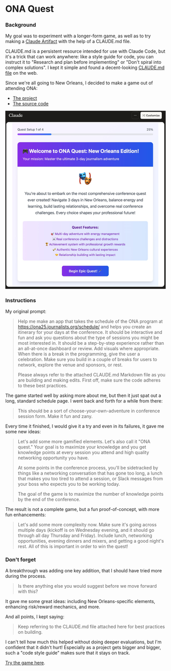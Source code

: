 # ONA Quest

### Background

My goal was to experiment with a longer-form game, as well as to try making a [Claude Artifact](https://madewithclaude.com/) with the help of a CLAUDE.md file.

CLAUDE.md is a persistent resource intended for use with Claude Code, but it's a trick that can work anywhere: like a style guide for code, you can instruct it to "Research and plan before implementing" or "Don't spiral into complex solutions". I kept it simple and found a decent-looking [CLAUDE.md file](CLAUDE.md) on the web.

Since we're all going to New Orleans, I decided to make a game out of attending ONA:

- [The project](https://claude.ai/public/artifacts/59fc25f7-10e2-4882-8c52-5ae9dbc9f824)
- [The source code](ona25-itinerary-builder.tsx)

![A screenshot of the latest version of ONA Quest](intro_screenshot.jpg)

### Instructions

My original prompt:

> Help me make an app that takes the schedule of the ONA program at https://ona25.journalists.org/schedule/ and helps you create an itinerary for your days at the conference. It should be interactive and fun and ask you questions about the type of sessions you might be most interested in. It should be a step-by-step experience rather than an all-at-once dashboard or review. Add visuals where appropriate. When there is a break in the programming, give the user a celebration. Make sure you build in a couple of breaks for users to network, explore the venue and sponsors, or rest.
>
> Please always refer to the attached CLAUDE.md Markdown file as you are building and making edits. First off, make sure the code adheres to these best practices.

The game started well by asking more about me, but then it just spat out a long, standard schedule page. I went back and forth for a while from there:

> This should be a sort of choose-your-own-adventure in conference session form. Make it fun and zany.

Every time it finished, I would give it a try and even in its failures, it gave me some new ideas:

> Let's add some more gamified elements. Let's also call it "ONA quest." Your goal is to maximize your knowledge and you get knowledge points at every session you attend and high quality networking opportunity you have.
>
> At some points in the conference process, you'll be sidetracked by things like a networking conversation that has gone too long, a lunch that makes you too tired to attend a session, or Slack messages from your boss who expects you to be working today.
>
> The goal of the game is to maximize the number of knowledge points by the end of the conference.

The result is not a complete game, but a fun proof-of-concept, with more fun enhancements:

> Let's add some more complexity now. Make sure it's going across multiple days (kickoff is on Wednesday evening, and it should go through all day Thursday and Friday). Include lunch, networking opportunities, evening dinners and mixers, and getting a good night's rest. All of this is important in order to win the quest!

### Don't forget

A breakthrough was adding one key addition, that I should have tried more during the process.

> Is there anything else you would suggest before we move forward with this?

It gave me some great ideas: including New Orleans-specific elements, enhancing risk/reward mechanics, and more.

And all points, I kept saying:

> Keep referring to the CLAUDE.md file attached here for best practices on building.

I can't tell how much this helped without doing deeper evaluations, but I'm confident that it didn't hurt! Especially as a project gets bigger and bigger, such a "code style guide" makes sure that it stays on track.

[Try the game here](https://claude.ai/public/artifacts/59fc25f7-10e2-4882-8c52-5ae9dbc9f824).